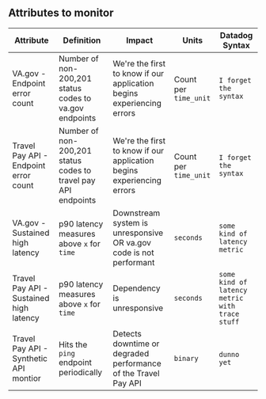
## Attributes to monitor
|Attribute|Definition|Impact|Units|Datadog Syntax|
|---------|----------|------|-----|-----------|
|VA.gov - Endpoint error count|Number of non-200,201 status codes to va.gov endpoints|We're the first to know if our application begins experiencing errors|Count per `time_unit`|`I forget the syntax`|
|Travel Pay API - Endpoint error count|Number of non-200,201 status codes to travel pay API endpoints|We're the first to know if our application begins experiencing errors|Count per `time_unit`|`I forget the syntax`|
|VA.gov - Sustained high latency|p90 latency measures above `x` for `time`|Downstream system is unresponsive OR va.gov code is not performant|`seconds`|`some kind of latency metric`||
|Travel Pay API - Sustained high latency|p90 latency measures above `x` for `time`|Dependency is unresponsive|`seconds`|`some kind of latency metric with trace stuff`|
|Travel Pay API - Synthetic API montior|Hits the `ping` endpoint periodically|Detects downtime or degraded performance of the Travel Pay API|`binary`|`dunno yet`|

